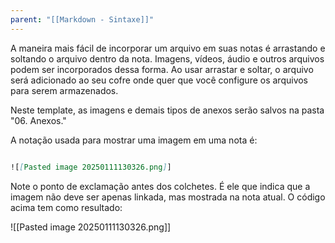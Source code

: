 ```yaml
---
parent: "[[Markdown - Sintaxe]]"
---
```

A maneira mais fácil de incorporar um arquivo em suas notas é arrastando e soltando o arquivo dentro da nota. Imagens, vídeos, áudio e outros arquivos podem ser incorporados dessa forma. Ao usar arrastar e soltar, o arquivo será adicionado ao seu cofre onde quer que você configure os arquivos para serem armazenados.

Neste template, as imagens e demais tipos de anexos serão salvos na pasta "06. Anexos."

A notação usada para mostrar uma imagem em uma nota é:

```markdown

![[Pasted image 20250111130326.png]]

```

Note o ponto de exclamação antes dos colchetes. É ele que indica que a imagem não deve ser apenas linkada, mas mostrada na nota atual. O código acima tem como resultado:

![[Pasted image 20250111130326.png]]
